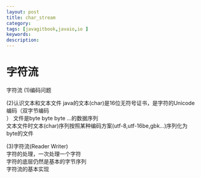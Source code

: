 ```yaml
---
layout: post
title: char_stream
category: 
tags: [javagitbook,javaio,io ]
keywords:
description:
---
```

# 字符流

字符流
(1)编码问题

(2)认识文本和文本文件
java的文本(char)是16位无符号证书，是字符的Unicode编码（双字节编码<br>）
文件是byte byte byte ...的数据序列<br>
文本文件时文本(char)序列按照某种编码方案(utf-8,utf-16be,gbk...)序列化为byte的文件<br>

(3)字符流(Reader Writer)<br>
字符的处理，一次处理一个字符<br>
字符的底层仍然是基本的字节序列<br>
字符流的基本实现<br>

